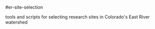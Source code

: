 #er-site-selection

tools and scripts for selecting research sites in Colorado's East River watershed 
